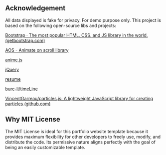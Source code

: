 ## Acknowledgement

All data displayed is fake for privacy. For demo purpose only.
This project is based on the following open-source libs and projects:

[Bootstrap · The most popular HTML, CSS, and JS library in the world. (getbootstrap.com)](https://getbootstrap.com/)

[AOS - Animate on scroll library](http://michalsnik.github.io/aos/)

[anime.js](https://www.animejs.cn/)

[jQuery](https://jquery.com/)

[resume](https://github.com/happysnaker/Resume)

[burc-li/timeLine](https://github.com/burc-li/timeLine)

[VincentGarreau/particles.js: A lightweight JavaScript library for creating particles (github.com)](https://github.com/VincentGarreau/particles.js)

## Why MIT License
The MIT License is ideal for this portfolio website template because it provides maximum flexibility for other developers to freely use, modify, and distribute the code. Its permissive nature aligns perfectly with the goal of being an easily customizable template.